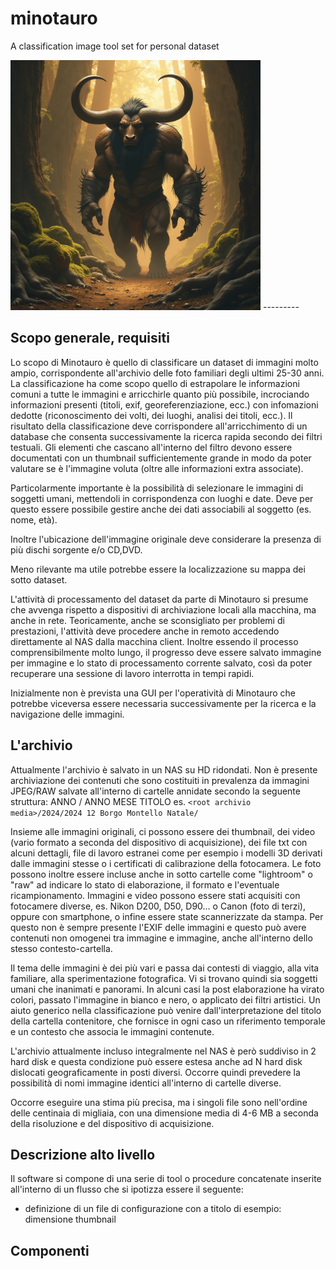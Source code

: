 # minotauro

A classification image tool set for personal dataset

<img src="minotaur.jpg" alt="minotaur" width="400"/>
---------

## Scopo generale, requisiti
Lo scopo di Minotauro è quello di classificare un dataset di immagini molto ampio, corrispondente all'archivio delle foto familiari degli ultimi 25-30 anni.
La classificazione ha come scopo quello di estrapolare le informazioni comuni a tutte le immagini e arricchirle quanto più possibile, incrociando informazioni presenti (titoli, exif, georeferenziazione, ecc.) con infomazioni dedotte (riconoscimento dei volti, dei luoghi, analisi dei titoli, ecc.).
Il risultato della classificazione deve corrispondere all'arricchimento di un database che consenta successivamente la ricerca rapida secondo dei filtri testuali.
Gli elementi che cascano all'interno del filtro devono essere documentati con un thumbnail sufficientemente grande in modo da poter valutare se è l'immagine voluta (oltre alle informazioni extra associate).

Particolarmente importante è la possibilità di selezionare le immagini di soggetti umani, mettendoli in corrispondenza con luoghi e date. 
Deve per questo essere possibile gestire anche dei dati associabili al soggetto (es. nome, età).

Inoltre l'ubicazione dell'immagine originale deve considerare la presenza di più dischi sorgente e/o CD,DVD. 

Meno rilevante ma utile potrebbe essere la localizzazione su mappa dei sotto dataset.

L'attività di processamento del dataset da parte di Minotauro si presume che avvenga rispetto a dispositivi di archiviazione locali alla macchina, ma anche in rete. Teoricamente, anche se sconsigliato per problemi di prestazioni, l'attività deve procedere anche in remoto accedendo direttamente al NAS dalla macchina client.
Inoltre essendo il processo comprensibilmente molto lungo, il progresso deve essere salvato immagine per immagine e lo stato di processamento corrente salvato, così da poter recuperare una sessione di lavoro interrotta in tempi rapidi.

Inizialmente non è prevista una GUI per l'operatività di Minotauro che potrebbe viceversa essere necessaria successivamente per la ricerca e la navigazione delle immagini.

## L'archivio
Attualmente l'archivio è salvato in un NAS su HD ridondati. Non è presente archiviazione dei contenuti che sono costituiti in prevalenza da immagini JPEG/RAW salvate all'interno di cartelle annidate secondo la seguente struttura:
ANNO / ANNO MESE TITOLO
es. ```<root archivio media>/2024/2024 12 Borgo Montello Natale/```

Insieme alle immagini originali, ci possono essere dei thumbnail, dei video (vario formato a seconda del dispositivo di acquisizione), dei file txt con alcuni dettagli, file di lavoro estranei come per esempio i modelli 3D derivati dalle immagini stesse o i certificati di calibrazione della fotocamera.
Le foto possono inoltre essere incluse anche in sotto cartelle come "lightroom" o "raw" ad indicare lo stato di elaborazione, il formato e l'eventuale ricampionamento. 
Immagini e video possono essere stati acquisiti con fotocamere diverse, es. Nikon D200, D50, D90... o Canon (foto di terzi), oppure con smartphone, o infine essere state scannerizzate da stampa.
Per questo non è sempre presente l'EXIF delle immagini e questo può avere contenuti non omogenei tra immagine e immagine, anche all'interno dello stesso contesto-cartella.

Il tema delle immagini è dei più vari e passa dai contesti di viaggio, alla vita familiare, alla sperimentazione fotografica. Vi si trovano quindi sia soggetti umani che inanimati e panorami. 
In alcuni casi la post elaborazione ha virato colori, passato l'immagine in bianco e nero, o applicato dei filtri artistici.
Un aiuto generico nella classificazione può venire dall'interpretazione del titolo della cartella contenitore, che fornisce in ogni caso un riferimento temporale e un contesto che associa le immagini contenute.

L'archivio attualmente incluso integralmente nel NAS è però suddiviso in 2 hard disk e questa condizione può essere estesa anche ad N hard disk dislocati geograficamente in posti diversi.
Occorre quindi prevedere la possibilità di nomi immagine identici all'interno di cartelle diverse.

Occorre eseguire una stima più precisa, ma i singoli file sono nell'ordine delle centinaia di migliaia, con una dimensione media di 4-6 MB a seconda della risoluzione e del dispositivo di acquisizione.

## Descrizione alto livello
Il software si compone di una serie di tool o procedure concatenate inserite all'interno di un flusso che si ipotizza essere il seguente:
- definizione di un file di configurazione con a titolo di esempio: dimensione thumbnail

## Componenti

